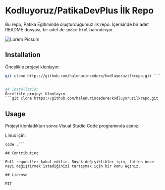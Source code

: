 # Kodluyoruz/PatikaDevPlus İlk Repo

Bu repo, Patika Eğitiminde oluşturduğumuz ilk repo. İçerisinde bir adet README dosyası, bir adet de `index.html` barındırıyor.

![Lorem Picsum](https://i.imgur.com/LUwv3rP.jpg)

## Installation

Öncelikle projeyi klonlayın:

```bash
git clone https://github.com/halenurincedere/kodluyoruzilkrepo.git ```


## Installation
Öncelikle projeyi klonlayın.
```git clone https://github.com/halenurincedere/kodluyoruzilkrepo.git
```

## Usage
Projeyi klonladıktan sonra Visual Studio Code programında açınız.

Linux için:
```cd kodluyoruzilkrepo
code .```

## Contributing

Pull requestler kabul edilir. Büyük değişiklikler için, lütfen önce neyi değiştirmek istediğinizi tartışmak için bir konu açınız.

## License

MIT